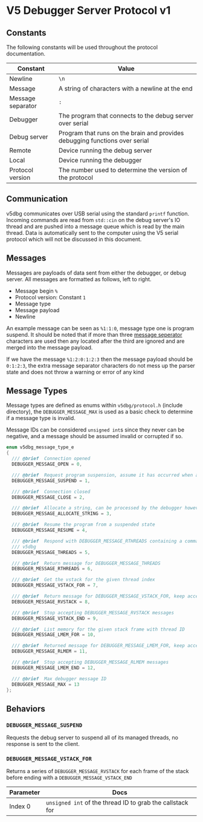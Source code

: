 # V5 Debugger Server Protocol v1

## Constants

The following constants will be used throughout the protocol documentation.

| Constant      | Value         |
| ------------- | ------------- |
| Newline      | `\n` |
| Message       | A string of characters with a newline at the end |
| Message separator | `:` |
| Debugger | The program that connects to the debug server over serial |
| Debug server | Program that runs on the brain and provides debugging functions over serial |
| Remote | Device running the debug server |
| Local | Device running the debugger | 
| Protocol version | The number used to determine the version of the protocol |

## Communication

v5dbg communicates over USB serial using the standard `printf` function. Incoming commands are read from `std::cin` on the debug server's IO thread and are pushed into a message queue which is read by the main thread. Data is automatically sent to the computer using the V5 serial protocol which will not be discussed in this document.

## Messages

Messages are payloads of data sent from either the debugger, or debug server. All messages are formatted as follows, left to right.

* Message begin `%`
* Protocol version: Constant `1`
* Message type
* Message payload
* Newline

An example message can be seen as `%1:1:0`, message type one is program suspend. It should be noted that if more than three [message seperator](#constants) characters are used then any located after the third are ignored and are merged into the message payload.

If we have the message `%1:2:0:1:2:3` then the message payload should be `0:1:2:3`, the extra message separator characters do not mess up the parser state and does not throw a warning or error of any kind

## Message Types

Message types are defined as enums within `v5dbg/protocol.h` (include directory), the `DEBUGGER_MESSAGE_MAX` is used as a basic check to determine if a message type is invalid. 

Message IDs can be considered `unsigned int`s since they never can be negative, and a message should be assumed invalid or corrupted if so.

```c++
enum v5dbg_message_type_e
{
  /// @brief  Connection opened
  DEBUGGER_MESSAGE_OPEN = 0,

  /// @brief  Request program suspension, assume it has occurred when a DEBUG_MESSAGE_RSUSPEND is parsed
  DEBUGGER_MESSAGE_SUSPEND = 1,

  /// @brief  Connection closed
  DEBUGGER_MESSAGE_CLOSE = 2,

  /// @brief  Allocate a string, can be processed by the debugger however it likes
  DEBUGGER_MESSAGE_ALLOCATE_STRING = 3,

  /// @brief  Resume the program from a suspended state
  DEBUGGER_MESSAGE_RESUME = 4,

  /// @brief  Respond with DEBUGGER_MESSAGE_RTHREADS containing a comma separated list of every thread being managed by
  /// v5dbg
  DEBUGGER_MESSAGE_THREADS = 5,

  /// @brief  Return message for DEBUGGER_MESSAGE_THREADS
  DEBUGGER_MESSAGE_RTHREADS = 6,

  /// @brief  Get the vstack for the given thread index
  DEBUGGER_MESSAGE_VSTACK_FOR = 7,

  /// @brief  Return message for DEBUGGER_MESSAGE_VSTACK_FOR, keep accepting messages until DEBUGGER_MESSAGE_VSTACK_END
  DEBUGGER_MESSAGE_RVSTACK = 8,

  /// @brief  Stop accepting DEBUGGER_MESSAGE_RVSTACK messages
  DEBUGGER_MESSAGE_VSTACK_END = 9,

  /// @brief  List memory for the given stack frame with thread ID
  DEBUGGER_MESSAGE_LMEM_FOR = 10,

  /// @brief  Returned message for DEBUGGER_MESSAGE_LMEM_FOR, keep accepting messages until DEBUGGER_MESSAGE_LMEM_END
  DEBUGGER_MESSAGE_RLMEM = 11,

  /// @brief  Stop accepting DEBUGGER_MESSAGE_RLMEM messages
  DEBUGGER_MESSAGE_LMEM_END = 12,

  /// @brief  Max debugger message ID
  DEBUGGER_MESSAGE_MAX = 13
};
```

## Behaviors

### `DEBUGGER_MESSAGE_SUSPEND`

Requests the debug server to suspend all of its managed threads, no response is sent to the client.

### `DEBUGGER_MESSAGE_VSTACK_FOR`

Returns a series of `DEBUGGER_MESSAGE_RVSTACK` for each frame of the stack before ending with a `DEBUGGER_MESSAGE_VSTACK_END`

| Parameter      | Docs         |
| ------------- | ------------- |
| Index 0 | `unsigned int` of the thread ID to grab the callstack for |